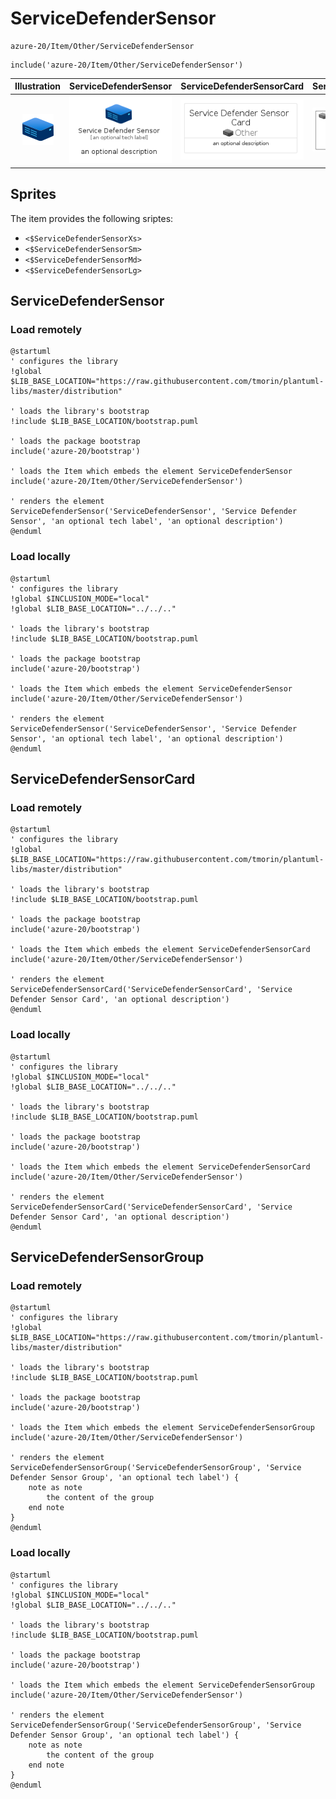 # ServiceDefenderSensor


```text
azure-20/Item/Other/ServiceDefenderSensor
```

```text
include('azure-20/Item/Other/ServiceDefenderSensor')
```



| Illustration | ServiceDefenderSensor | ServiceDefenderSensorCard | ServiceDefenderSensorGroup |
| :---: | :---: | :---: | :---: |
| ![illustration for Illustration](../../../azure-20/Item/Other/ServiceDefenderSensor.png) | ![illustration for ServiceDefenderSensor](../../../azure-20/Item/Other/ServiceDefenderSensor.Local.png) | ![illustration for ServiceDefenderSensorCard](../../../azure-20/Item/Other/ServiceDefenderSensorCard.Local.png) | ![illustration for ServiceDefenderSensorGroup](../../../azure-20/Item/Other/ServiceDefenderSensorGroup.Local.png) |



## Sprites
The item provides the following sriptes:

- `<$ServiceDefenderSensorXs>`
- `<$ServiceDefenderSensorSm>`
- `<$ServiceDefenderSensorMd>`
- `<$ServiceDefenderSensorLg>`





## ServiceDefenderSensor

### Load remotely
```plantuml
@startuml
' configures the library
!global $LIB_BASE_LOCATION="https://raw.githubusercontent.com/tmorin/plantuml-libs/master/distribution"

' loads the library's bootstrap
!include $LIB_BASE_LOCATION/bootstrap.puml

' loads the package bootstrap
include('azure-20/bootstrap')

' loads the Item which embeds the element ServiceDefenderSensor
include('azure-20/Item/Other/ServiceDefenderSensor')

' renders the element
ServiceDefenderSensor('ServiceDefenderSensor', 'Service Defender Sensor', 'an optional tech label', 'an optional description')
@enduml
```

### Load locally
```plantuml
@startuml
' configures the library
!global $INCLUSION_MODE="local"
!global $LIB_BASE_LOCATION="../../.."

' loads the library's bootstrap
!include $LIB_BASE_LOCATION/bootstrap.puml

' loads the package bootstrap
include('azure-20/bootstrap')

' loads the Item which embeds the element ServiceDefenderSensor
include('azure-20/Item/Other/ServiceDefenderSensor')

' renders the element
ServiceDefenderSensor('ServiceDefenderSensor', 'Service Defender Sensor', 'an optional tech label', 'an optional description')
@enduml
```

## ServiceDefenderSensorCard

### Load remotely
```plantuml
@startuml
' configures the library
!global $LIB_BASE_LOCATION="https://raw.githubusercontent.com/tmorin/plantuml-libs/master/distribution"

' loads the library's bootstrap
!include $LIB_BASE_LOCATION/bootstrap.puml

' loads the package bootstrap
include('azure-20/bootstrap')

' loads the Item which embeds the element ServiceDefenderSensorCard
include('azure-20/Item/Other/ServiceDefenderSensor')

' renders the element
ServiceDefenderSensorCard('ServiceDefenderSensorCard', 'Service Defender Sensor Card', 'an optional description')
@enduml
```

### Load locally
```plantuml
@startuml
' configures the library
!global $INCLUSION_MODE="local"
!global $LIB_BASE_LOCATION="../../.."

' loads the library's bootstrap
!include $LIB_BASE_LOCATION/bootstrap.puml

' loads the package bootstrap
include('azure-20/bootstrap')

' loads the Item which embeds the element ServiceDefenderSensorCard
include('azure-20/Item/Other/ServiceDefenderSensor')

' renders the element
ServiceDefenderSensorCard('ServiceDefenderSensorCard', 'Service Defender Sensor Card', 'an optional description')
@enduml
```

## ServiceDefenderSensorGroup

### Load remotely
```plantuml
@startuml
' configures the library
!global $LIB_BASE_LOCATION="https://raw.githubusercontent.com/tmorin/plantuml-libs/master/distribution"

' loads the library's bootstrap
!include $LIB_BASE_LOCATION/bootstrap.puml

' loads the package bootstrap
include('azure-20/bootstrap')

' loads the Item which embeds the element ServiceDefenderSensorGroup
include('azure-20/Item/Other/ServiceDefenderSensor')

' renders the element
ServiceDefenderSensorGroup('ServiceDefenderSensorGroup', 'Service Defender Sensor Group', 'an optional tech label') {
    note as note
        the content of the group
    end note
}
@enduml
```

### Load locally
```plantuml
@startuml
' configures the library
!global $INCLUSION_MODE="local"
!global $LIB_BASE_LOCATION="../../.."

' loads the library's bootstrap
!include $LIB_BASE_LOCATION/bootstrap.puml

' loads the package bootstrap
include('azure-20/bootstrap')

' loads the Item which embeds the element ServiceDefenderSensorGroup
include('azure-20/Item/Other/ServiceDefenderSensor')

' renders the element
ServiceDefenderSensorGroup('ServiceDefenderSensorGroup', 'Service Defender Sensor Group', 'an optional tech label') {
    note as note
        the content of the group
    end note
}
@enduml
```


